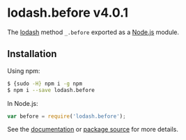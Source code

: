 # lodash.before v4.0.1

The [lodash](https://lodash.com/) method `_.before` exported as a [Node.js](https://nodejs.org/) module.

## Installation

Using npm:
```bash
$ {sudo -H} npm i -g npm
$ npm i --save lodash.before
```

In Node.js:
```js
var before = require('lodash.before');
```

See the [documentation](https://lodash.com/docs#before) or [package source](https://github.com/lodash/lodash/blob/4.0.1-npm-packages/lodash.before) for more details.

